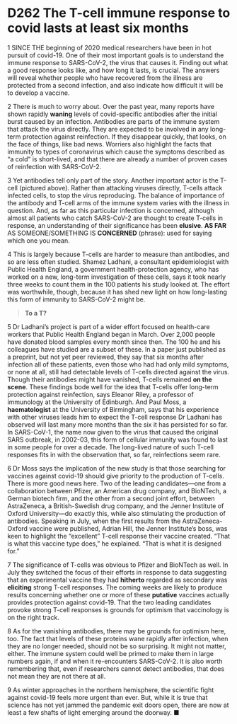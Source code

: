 # D262 The T-cell immune response to covid lasts at least six months
1 SINCE THE beginning of 2020 medical researchers have been in hot pursuit of covid-19. One of their most important goals is to understand the immune response to SARS-CoV-2, the virus that causes it. Finding out what a good response looks like, and how long it lasts, is crucial. The answers will reveal whether people who have recovered from the illness are protected from a second infection, and also indicate how difficult it will be to develop a vaccine.

2 There is much to worry about. Over the past year, many reports have shown rapidly **waning** levels of covid-specific antibodies after the initial burst caused by an infection. Antibodies are parts of the immune system that attack the virus directly. They are expected to be involved in any long-term protection against reinfection. If they disappear quickly, that looks, on the face of things, like bad news. Worriers also highlight the facts that immunity to types of coronavirus which cause the symptoms described as “a cold” is short-lived, and that there are already a number of proven cases of reinfection with SARS-CoV-2.

3 Yet antibodies tell only part of the story. Another important actor is the T-cell (pictured above). Rather than attacking viruses directly, T-cells attack infected cells, to stop the virus reproducing. The balance of importance of the antibody and T-cell arms of the immune system varies with the illness in question. And, as far as this particular infection is concerned, although almost all patients who catch SARS-CoV-2 are thought to create T-cells in response, an understanding of their significance has been **elusive**.
**AS FAR** AS SOMEONE/SOMETHING IS **CONCERNED** (phrase): used for saying which one you mean.

4 This is largely because T-cells are harder to measure than antibodies, and so are less often studied. Shamez Ladhani, a consultant epidemiologist with Public Health England, a government health-protection agency, who has worked on a new, long-term investigation of these cells, says it took nearly three weeks to count them in the 100 patients his study looked at. The effort was worthwhile, though, because it has shed new light on how long-lasting this form of immunity to SARS-CoV-2 might be.

> **To a T?**
>

5 Dr Ladhani’s project is part of a wider effort focused on health-care workers that Public Health England began in March. Over 2,000 people have donated blood samples every month since then. The 100 he and his colleagues have studied are a subset of these. In a paper just published as a preprint, but not yet peer reviewed, they say that six months after infection all of these patients, even those who had had only mild symptoms, or none at all, still had detectable levels of T-cells directed against the virus. Though their antibodies might have vanished, T-cells remained **on the scene**.
These findings bode well for the idea that T-cells offer long-term protection against reinfection, says Eleanor Riley, a professor of immunology at the University of Edinburgh. And Paul Moss, a **haematologist** at the University of Birmingham, says that his experience with other viruses leads him to expect the T-cell response Dr Ladhani has observed will last many more months than the six it has persisted for so far. In SARS-CoV-1, the name now given to the virus that caused the original SARS outbreak, in 2002-03, this form of cellular immunity was found to last in some people for over a decade. The long-lived nature of such T-cell responses fits in with the observation that, so far, reinfections seem rare.

6 Dr Moss says the implication of the new study is that those searching for vaccines against covid-19 should give priority to the production of T-cells. There is more good news here. Two of the leading candidates—one from a collaboration between Pfizer, an American drug company, and BioNTech, a German biotech firm, and the other from a second joint effort, between AstraZeneca, a British-Swedish drug company, and the Jenner Institute of Oxford University—do exactly this, while also stimulating the production of antibodies. Speaking in July, when the first results from the AstraZeneca-Oxford vaccine were published, Adrian Hill, the Jenner Institute’s boss, was keen to highlight the “excellent” T-cell response their vaccine created. “That is what this vaccine type does,” he explained. “That is what it is designed for.”

7 The significance of T-cells was obvious to Pfizer and BioNTech as well. In July they switched the focus of their efforts in response to data suggesting that an experimental vaccine they had **hitherto** regarded as secondary was **eliciting** strong T-cell responses. The coming weeks are likely to produce results concerning whether one or more of these **putative** vaccines actually provides protection against covid-19. That the two leading candidates provoke strong T-cell responses is grounds for optimism that vaccinology is on the right track.

8 As for the vanishing antibodies, there may be grounds for optimism here, too. The fact that levels of these proteins wane rapidly after infection, when they are no longer needed, should not be so surprising. It might not matter, either. The immune system could well be primed to make them in large numbers again, if and when it re-encounters SARS-CoV-2. It is also worth remembering that, even if researchers cannot detect antibodies, that does not mean they are not there at all.

9 As winter approaches in the northern hemisphere, the scientific fight against covid-19 feels more urgent than ever. But, while it is true that science has not yet jammed the pandemic exit doors open, there are now at least a few shafts of light emerging around the doorway. ■

